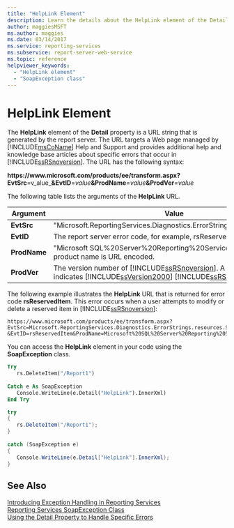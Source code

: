 ```yaml
---
title: "HelpLink Element"
description: Learn the details about the HelpLink element of the Detail property, including the the arguments of the HelpLink URL.
author: maggiesMSFT
ms.author: maggies
ms.date: 03/14/2017
ms.service: reporting-services
ms.subservice: report-server-web-service
ms.topic: reference
helpviewer_keywords:
  - "HelpLink element"
  - "SoapException class"
---
```

# HelpLink Element
  The **HelpLink** element of the **Detail** property is a URL string that is generated by the report server. The URL targets a Web page managed by [!INCLUDE[msCoName](../../../includes/msconame-md.md)] Help and Support and provides additional help and knowledge base articles about specific errors that occur in [!INCLUDE[ssRSnoversion](../../../includes/ssrsnoversion-md.md)]. The URL has the following syntax:  
  
 **https://**www\.microsoft.com**/**products**/**ee**/**transform.aspx**?EvtSrc**=v_alue_**&EvtID**=_value_**&ProdName**=_value_**&ProdVer**=*value*  
  
 The following table lists the arguments of the **HelpLink** URL.  
  
|Argument|Value|  
|--------------|-----------|  
|**EvtSrc**|"Microsoft.ReportingServices.Diagnostics.ErrorStrings.resources.Strings"|  
|**EvtID**|The report server error code, for example, rsReservedItem.|  
|**ProdName**|"Microsoft SQL%20Server%20Reporting%20Services". The value of the product name is URL encoded.|  
|**ProdVer**|The version number of [!INCLUDE[ssRSnoversion](../../../includes/ssrsnoversion-md.md)]. A value of "8.00" indicates [!INCLUDE[ssVersion2000](../../../includes/ssversion2000-md.md)] [!INCLUDE[ssRSnoversion](../../../includes/ssrsnoversion-md.md)].|  
  
 The following example illustrates the **HelpLink** URL that is returned for error code **rsReservedItem**. This error occurs when a user attempts to modify or delete a reserved item in [!INCLUDE[ssRSnoversion](../../../includes/ssrsnoversion-md.md)]:  
  
```  
https://www.microsoft.com/products/ee/transform.aspx?  
EvtSrc=Microsoft.ReportingServices.Diagnostics.ErrorStrings.resources.Strings  
&EvtID=rsReservedItem&ProdName=Microsoft%20SQL%20Server%20Reporting%20Services&ProdVer=8.00  
```  
  
 You can access the **HelpLink** element in your code using the **SoapException** class.  
  
```vb  
Try  
   rs.DeleteItem("/Report1")  
  
Catch e As SoapException  
   Console.WriteLine(e.Detail("HelpLink").InnerXml)  
End Try  
```  
  
```csharp  
try  
{  
   rs.DeleteItem("/Report1");  
}  
  
catch (SoapException e)  
{  
   Console.WriteLine(e.Detail["HelpLink"].InnerXml);  
}  
```  
  
## See Also  
 [Introducing Exception Handling in Reporting Services](../../../reporting-services/report-server-web-service-net-framework-exception-handling/introducing-exception-handling-in-reporting-services.md)   
 [Reporting Services SoapException Class](../../../reporting-services/report-server-web-service-net-framework-exception-handling/soapexception-class/reporting-services-soapexception-class.md)   
 [Using the Detail Property to Handle Specific Errors](../../../reporting-services/report-server-web-service-net-framework-exception-handling/best-practices/using-the-detail-property-to-handle-specific-errors.md)  
  
  
